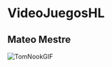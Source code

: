 # VideoJuegosHL

**Mateo Mestre**
---

![TomNookGIF](https://github.com/LizardMestre689/VideoJuegosHL/assets/144990985/eef221ea-cb6e-4670-be88-3cb25dc6c58b)

